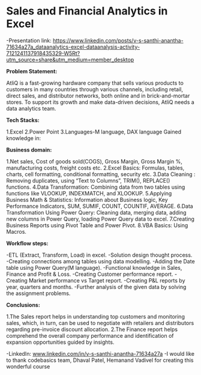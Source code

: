 # Sales and Financial Analytics in Excel

-Presentation link: https://www.linkedin.com/posts/v-s-santhi-anantha-71634a27a_dataanalytics-excel-dataanalysis-activity-7121241137918435329-W5Rt?utm_source=share&utm_medium=member_desktop

**Problem Statement:**

AtliQ is a fast-growing hardware company that sells various products to customers in many countries through various channels, including retail, direct sales, and distributor networks, both online and in brick-and-mortar stores. To support its growth and make data-driven decisions, AtliQ needs a data analytics team.

**Tech Stacks:**

1.Excel
2.Power Point
3.Languages-M language, DAX language
Gained knowledge in:

**Business domain:**

1.Net sales, Cost of goods sold(COGS), Gross Margin, Gross Margin %, manufacturing costs, freight costs etc.
2.Excel Basics: Formulas, tables, charts, cell formatting, conditional formatting, security etc.
3.Data Cleaning : Removing duplicates, using “Text to Columns”, TRIM(), REPLACE() functions.
4.Data Transformation: Combining data from two tables using functions like VLOOKUP, INDEXMATCH, and XLOOKUP.
5.Applying Business Math & Statistics: Information about Business logic, Key Performance Indicators, SUM, SUMIF, COUNT, COUNTIF, AVERAGE.
6.Data Transformation Using Power Query: Cleaning data, merging data, adding new columns in Power Query, loading Power Query data to excel.
7.Creating Business Reports using Pivot Table and Power Pivot.
8.VBA Basics: Using Macros.

**Workflow steps:**

-ETL (Extract, Transform, Load) in excel.
-Solution design thought process.
-Creating connections among tables using data modelling.
-Adding the Date table using Power Query(M language).
-Functional knowledge in Sales, Finance and Profit & Loss.
-Creating Customer performance report.
-Creating Market performance vs Target report.
-Creating P&L reports by year, quarters and months.
-Further analysis of the given data by solving the assignment problems.

**Conclusions:**

1.The Sales report helps in understanding top customers and monitoring sales, which, in turn, can be used to negotiate with retailers and distributors regarding pre-invoice discount allocation.
2.The Finance report helps comprehend the overall company performance and identification of expansion opportunities guided by insights.

-LinkedIn: www.linkedin.com/in/v-s-santhi-anantha-71634a27a 
-I would like to thank codebasics team, Dhaval Patel, Hemanand Vadivel for creating this wonderful course
 
